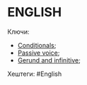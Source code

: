 
# ENGLISH #

Ключи: 
* [Conditionals](Conditionals.md);
* [Passive voice](Passive-voice);
* [Gerund and infinitive](Gerund-infinitive);

Хештеги: #English